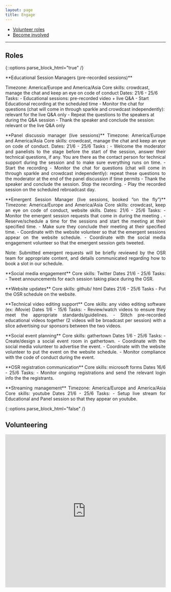 ```yaml
---
layout: page
title: Engage
---
```


- [Volunteer roles](#Roles)
- [Become involved](#Volunteering)

---


## Roles
{::options parse_block_html="true" /}

<p align="justify">**Educational Session Managers (pre-recorded sessions)** </p>
  Timezone: America/Europe and America/Asia
  Core skills: crowdcast, manage the chat and keep an eye on code of conduct
  Dates: 21/6 - 25/6
  Tasks: 
     - Educational sessions: pre-recorded video + live Q&A 
     - Start Educational recording at the scheduled time
     - Monitor the chat for questions (chat will come in through sparkle and crowdcast independently): relevant for the live Q&A only
     - Repeat the questions to the speakers at during the Q&A session
     - Thank the speaker and conclude the session: relevant or the live Q&A only


<p align="justify">
**Panel discussio manager (live sessions)**  
  Timezone: America/Europe and America/Asia
  Core skills: crowdcast, manage the chat and keep an eye on code of conduct.
  Dates: 21/6 - 25/6
  Tasks :
     - Welcome the moderator and panelists to the stage before the start of the session, answer their technical questions, if any. You are there as the contact person for technical support during the session and to make sure everything runs on time.
     - Start the recording
     - Monitor the chat for questions (chat will come in through sparkle and crowdcast independently): repeat these questions to the moderator at the end of the panel discussion if time permits
     - Thank the speaker and conclude the session. Stop the recording.
     - Play the recorded session on the scheduled rebroadcast day.
</p>
<p align="justify">
**Emergent Session Manager (live sessions, booked “on the fly”)**  
  Timezone: America/Europe and America/Asia
  Core skills: crowdcast, keep an eye on code of conduct, website skills.
  Dates: 21/6 - 25/6
  Tasks:
    - Monitor the emergent session requests that come in during the meeting .
    - Reserve/schedule a time for the sessions and start the meeting at their specified time.
    - Make sure they conclude their meeting at their specified time.
    - Coordinate with the website volunteer so that the emergent sessions appear on the website schedule.
    - Coordinate with the social media engagement volunteer so that the emergent session gets tweeted.
</p>
<p align="justify">
Note: Submitted emergent requests will be briefly reviewed by the OSR team for appropriate content, and details communicated regarding how to book a slot in our schedule.
</p>
<p align="justify">
**Social media engagement**  
  Core skills: Twitter
  Dates 21/6 - 25/6
  Tasks:
    - Tweet announcements for each session taking place during the OSR.
</p>
<p align="justify">
**Website updates**  
Core skills: github/ html 
Dates 21/6 - 25/6
Tasks
    - Put the OSR schedule on the website.
</p>
<p align="justify">
**Technical video editing support**  
  Core skills: any video editing software (ex: iMovie)
  Dates 1/6 - 15/6
  Tasks:
    - Review/watch videos to ensure they meet the appropriate standards/guidelines.
    - Stitch pre-recorded educational videos together (2 videos will be broadcast per session) with a slice advertising our sponsors between the two videos.
</p>
<p align="justify">
**Social event planning**  
  Core skills: gathertown
  Dates 1/6 - 25/6
  Tasks:
    - Create/design a social event room in gathertown.
    - Coordinate with the social media volunteer to advertise the event.
    - Coordinate with the website volunteer to put the event on the website schedule.
    - Monitor compliance with the code of conduct during the event.
</p>
<p align="justify">
**OSR registration communication**  
  Core skills: microsoft forms
  Dates 16/6 - 25/6
  Tasks:
    - Monitor ongoing registrations and send the relevant login info the the registrants.
</p>
<p align="justify">
**Streaming management**  
  Timezone: America/Europe and America/Asia
  Core skills: youtube
  Dates 21/6 - 25/6
  Tasks:
    - Setup live stream for Educational and Panel session so that they appear on youtube.
</p>
{::options parse_block_html="false" /}

<br>

## Volunteering
<iframe width="640px" height= "480px" src= "https://forms.office.com/Pages/ResponsePage.aspx?id=DQSIkWdsW0yxEjajBLZtrQAAAAAAAAAAAAMAAC9pqdJUNUhXUk5NNU1EUU42UllOUExWODRHU1g3SS4u&embed=true" frameborder= "0" marginwidth= "0" marginheight= "0" style= "border: none; max-width:100%; max-height:100vh" allowfullscreen webkitallowfullscreen mozallowfullscreen msallowfullscreen> </iframe>
